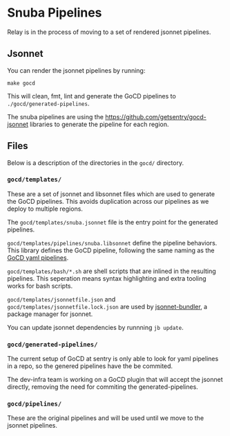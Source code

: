 # Snuba Pipelines

Relay is in the process of moving to a set of rendered jsonnet pipelines.

## Jsonnet

You can render the jsonnet pipelines by running:

```
make gocd
```

This will clean, fmt, lint and generate the GoCD pipelines to
`./gocd/generated-pipelines`.


The snuba pipelines are using the https://github.com/getsentry/gocd-jsonnet
libraries to generate the pipeline for each region.

## Files

Below is a description of the directories in the `gocd/` directory.

### `gocd/templates/`

These are a set of jsonnet and libsonnet files which are used
to generate the GoCD pipelines. This avoids duplication across
our pipelines as we deploy to multiple regions.

The `gocd/templates/snuba.jsonnet` file is the entry point for the
generated pipelines.

`gocd/templates/pipelines/snuba.libsonnet` define the pipeline behaviors.
This library defines the GoCD pipeline, following the same naming
as the [GoCD yaml pipelines](https://github.com/tomzo/gocd-yaml-config-plugin#readme).

`gocd/templates/bash/*.sh` are shell scripts that are inlined in the
resulting pipelines. This seperation means syntax highlighting and
extra tooling works for bash scripts.

`gocd/templates/jsonnetfile.json` and `gocd/templates/jsonnetfile.lock.json`
are used by [jsonnet-bundler](https://github.com/jsonnet-bundler/jsonnet-bundler#readme), a package manager for jsonnet.

You can update jsonnet dependencies by runnning `jb update`.

### `gocd/generated-pipelines/`

The current setup of GoCD at sentry is only able to look for
yaml pipelines in a repo, so the genered pipelines have the be
commited.

The dev-infra team is working on a GoCD plugin that will accept
the jsonnet directly, removing the need for commiting the
generated-pipelines.

### `gocd/pipelines/`

These are the original pipelines and will be used until we move
to the jsonnet pipelines.
